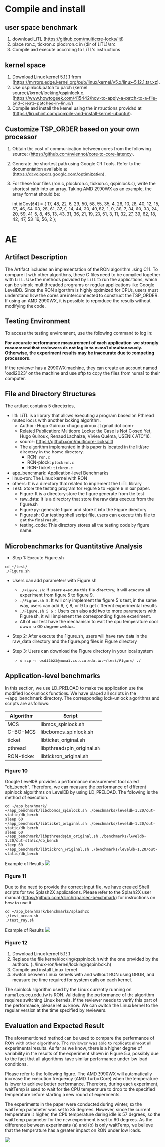 # Compile and install

## user space benchmark
1. download LiTL (https://github.com/multicore-locks/litl)
2. place ron.c, tickron.c plockron.c in (dir of LiTL)/src
3. Compile and execute according to LiTL's instructions
 
## kernel space
1. Download Linux kernel 5.12.1 from (https://mirrors.edge.kernel.org/pub/linux/kernel/v5.x/linux-5.12.1.tar.xz).
2. Use qspinlock.patch to patch (kernel source)/kernel/locking/qspinlock.c. (https://www.howtogeek.com/415442/how-to-apply-a-patch-to-a-file-and-create-patches-in-linux/)
3. Compile and install the kernel using the instructions provided at (https://linuxhint.com/compile-and-install-kernel-ubuntu/).

## Customize TSP_ORDER based on your own processor
1. Obtain the cost of communication between cores from the following source: (https://github.com/nviennot/core-to-core-latency).
2. Generate the shortest path using Google OR Tools. Refer to the documentation available at (https://developers.google.com/optimization).
3. For these four files (ron.c, plockron.c, tickron.c, qspinlock.c), write the shortest path into an array. Taking AMD 2990WX as an example, the array format should be:

   int idCov[64] = { 17, 48, 22, 6,  29, 50, 58, 55, 35, 4,  26, 10, 28,
           40, 12, 15, 57, 46, 54, 63, 25, 61, 37, 0,  14, 44,
           30, 49, 52, 1,  9,  38, 7,  34, 60, 33, 24, 20, 59,
           41, 5,  8,  45, 13, 43, 31, 36, 21, 19, 23, 51, 3,
           11, 32, 27, 39, 62, 18, 42, 47, 53, 16, 56, 2 };

# AE
## Artifact Description
The Artifact includes an implementation of the RON algorithm using C11. To compare it with other algorithms, these C files need to be compiled together with LiTL. Use the methods provided by LiTL to run the applications, which can be simple multithreaded programs or regular applications like Google LevelDB. Since the RON algorithm is highly optimized for CPUs, users must understand how the cores are interconnected to construct the TSP_ORDER. If using an AMD 2990WX, it is possible to reproduce the results without modifying the code.

## Testing Environment
To access the testing environment, use the following command to log in:


**For accurate performance measurement of each application, we strongly recommend that reviewers do not log in to numa1 simultaneously. Otherwise, the experiment results may be inaccurate due to competing processors.**

If the reviewer has a 2990WX machine, they can create an account named 'osdi2023' on the machine and use sftp to copy the files from numa1 to their computer.

## File and Directory Structures
The artifact contains 5 directories,
* litl: LiTL is a library that allows executing a program based on Pthread mutex locks with another locking algorithm.
    * Author : Hugo Guiroux <hugo.guiroux at gmail dot com>
    * Related Publication: Multicore Locks: the Case is Not Closed Yet, Hugo Guiroux, Renaud Lachaize, Vivien Quéma, USENIX ATC'16.
    * source: https://github.com/multicore-locks/litl
    * The algorithm implemented in this paper is located in the litl/src directory in the home directory.
        * RON: ```ron.c```
        * RON-plock: ```plockron.c```
        * RON-Ticket: ```tickron.c``` 
* app_benchmark: Application-level Benchmarks
* linux-ron: The Linux kernel with RON
* others: It is a directory that related to implement the LiTL library
* Test: Store the testing program for Figure 5 to Figure 9 in our paper.
    * Figure: It is a directory store the figure generate from the test
    * raw_data: It is a directory that store the raw data execute from the figure.sh
    * Figure.py: generate figure and store it into the Figure directory
    * Figure.sh: Our testing shell script file, users can execute this file to get the final result. 
    * testing_code: This directory stores all the testing code by figure name.

## Microbenchmarks for Quantitative Analysis

* Step 1: Execute Figure.sh
```bash=
cd ~/test/
./Figure.sh
```

* Users can add parameters with Figure.sh
    * ``` ./Figure.sh ```: If users execute this file directory, it will execute all experiment from figure 5 to figure 9.
    * ```./Figrue.sh 5```: It will only implement the figure 5's test, in the same way, users can add 6, 7, 8, or 9 to get different experimental results
    * ```./Figure.sh 5 6 ```: Users can also add two to more parameters with Figure.sh, it will implement the corresponding figure experiment.
    * All of our test have the mechanism to wait the cpu temperature cool down to 60 degree celsius.

* Step 2: After execute the Figure.sh, users will have raw data in the raw_data directory and the figure.png files in Figure directory
* Step 3: Users can download the Figure directory in your local system
    * ``` $ scp -r osdi2023@numa1.cs.ccu.edu.tw:~/test/Figure/ ./ ```


## Application-level benchmarks
In this section, we use LD_PRELOAD to make the application use the modified lock-unlock functions. We have placed all scripts in the ~/app_benchmark directory. The corresponding lock-unlock algorithms and scripts are as follows:

| Algorithm | Script | 
| -------- | -------- | 
| MCS     | libmcs_spinlock.sh     | 
| C-BO-MCS     | libcbomcs_spinlock.sh     | 
| ticket     | libticket_original.sh     | 
| pthread     | libpthreadspin_original.sh     | 
| RON-ticket     | libtickron_original.sh     | 

### Figure 10
Google LevelDB provides a performance measurement tool called "db_bench". Therefore, we can measure the performance of different spinlock algorithms on LevelDB by using LD_PRELOAD. The following is the method of execution.
```bash=
cd ~/app_benchmark/
~/app_benchmark/libcbomcs_spinlock.sh ./benchmarks/leveldb-1.20/out-static/db_bench
sleep 60
~/app_benchmark/libticket_original.sh ./benchmarks/leveldb-1.20/out-static/db_bench
sleep 60
~/app_benchmark/libpthreadspin_original.sh ./benchmarks/leveldb-1.20/out-static/db_bench
sleep 60
~/app_benchmark/libtickron_original.sh ./benchmarks/leveldb-1.20/out-static/db_bench
```
Example of Results
![](https://i.imgur.com/9BzHj2B.png)



### Figure 11
Due to the need to provide the correct input file, we have created Shell scripts for two Splash2X applications. Please refer to the Splash2X user manual (https://github.com/darchr/parsec-benchmark) for instructions on how to use it.


```bash=
cd ~/app_benchmark/benchmarks/splash2x
./test_ocean.sh
./test_ray.sh
```

Example of Results
![](https://i.imgur.com/L4CSCX2.png)


### Figure 12
1. Download Linux kernel 5.12.1
2. Replace the file kernel/locking/qspinlock.h with the one provided by the authors. (~/linux-ron/kernel/locking/qspinlock.h)
3. Compile and install Linux kernel
4. Switch between Linux kernels with and without RON using GRUB, and measure the time required for system calls on each kernel.

The spinlock algorithm used by the Linux currently running on numa1.cs.ccu.edu.tw is RON. Validating the performance of the algorithm requires switching Linux kernels. If the reviewer needs to verify this part of the performance, please let us know. We can switch the Linux kernel to the regular version at the time specified by reviewers.

## Evaluation and Expected Result

The aforementioned method can be used to compare the performance of RON with other algorithms. The reviewer was able to replicate almost all experimental results. As far as we know, there is a higher degree of variability in the results of the experiment shown in Figure 5.a, possibly due to the fact that all algorithms have similar performance under low load conditions.

Please refer to the following figure. The AMD 2990WX will automatically increase the execution frequency (AMD Turbo Core) when the temperature is lower to achieve better performance. Therefore, during each experiment, waitTemp is used to wait for the CPU temperature to drop to the specified temperature before starting a new round of experiments.

The experiments in the paper were conducted during winter, so the waitTemp parameter was set to 35 degrees. However, since the current temperature is higher, the CPU temperature during idle is 57 degrees, so the waitTemp parameter for the new experiment is set to 60 degrees. As the difference between experiments (a) and (b) is only waitTemp, we believe that the temperature has a greater impact on RON under low loads.


![](https://i.imgur.com/ntfngEq.png)


